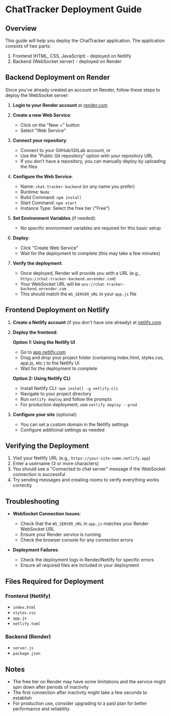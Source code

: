 # ChatTracker Deployment Guide

## Overview

This guide will help you deploy the ChatTracker application. The application consists of two parts:
1. Frontend (HTML, CSS, JavaScript) - deployed on Netlify
2. Backend (WebSocket server) - deployed on Render

## Backend Deployment on Render

Since you've already created an account on Render, follow these steps to deploy the WebSocket server:

1. **Login to your Render account** at [render.com](https://render.com)

2. **Create a new Web Service**:
   - Click on the "New +" button
   - Select "Web Service"

3. **Connect your repository**:
   - Connect to your GitHub/GitLab account, or
   - Use the "Public Git repository" option with your repository URL
   - If you don't have a repository, you can manually deploy by uploading the files

4. **Configure the Web Service**:
   - Name: `chat-tracker-backend` (or any name you prefer)
   - Runtime: `Node`
   - Build Command: `npm install`
   - Start Command: `npm start`
   - Instance Type: Select the free tier ("Free")

5. **Set Environment Variables** (if needed):
   - No specific environment variables are required for this basic setup

6. **Deploy**:
   - Click "Create Web Service"
   - Wait for the deployment to complete (this may take a few minutes)

7. **Verify the deployment**:
   - Once deployed, Render will provide you with a URL (e.g., `https://chat-tracker-backend.onrender.com`)
   - Your WebSocket URL will be `wss://chat-tracker-backend.onrender.com`
   - This should match the `WS_SERVER_URL` in your `app.js` file

## Frontend Deployment on Netlify

1. **Create a Netlify account** (if you don't have one already) at [netlify.com](https://www.netlify.com/)

2. **Deploy the frontend**:

   **Option 1: Using the Netlify UI**
   - Go to [app.netlify.com](https://app.netlify.com/)
   - Drag and drop your project folder (containing index.html, styles.css, app.js, etc.) to the Netlify UI
   - Wait for the deployment to complete

   **Option 2: Using Netlify CLI**
   - Install Netlify CLI: `npm install -g netlify-cli`
   - Navigate to your project directory
   - Run `netlify deploy` and follow the prompts
   - For production deployment, use `netlify deploy --prod`

3. **Configure your site** (optional):
   - You can set a custom domain in the Netlify settings
   - Configure additional settings as needed

## Verifying the Deployment

1. Visit your Netlify URL (e.g., `https://your-site-name.netlify.app`)
2. Enter a username (3 or more characters)
3. You should see a "Connected to chat server" message if the WebSocket connection is successful
4. Try sending messages and creating rooms to verify everything works correctly

## Troubleshooting

- **WebSocket Connection Issues**:
  - Check that the `WS_SERVER_URL` in `app.js` matches your Render WebSocket URL
  - Ensure your Render service is running
  - Check the browser console for any connection errors

- **Deployment Failures**:
  - Check the deployment logs in Render/Netlify for specific errors
  - Ensure all required files are included in your deployment

## Files Required for Deployment

### Frontend (Netlify)
- `index.html`
- `styles.css`
- `app.js`
- `netlify.toml`

### Backend (Render)
- `server.js`
- `package.json`

## Notes

- The free tier on Render may have some limitations and the service might spin down after periods of inactivity
- The first connection after inactivity might take a few seconds to establish
- For production use, consider upgrading to a paid plan for better performance and reliability
